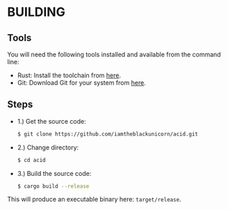# BUILDING

## Tools

You will need the following tools installed and available from the command line:

- Rust: Install the toolchain from [here](https://www.rust-lang.org/).
- Git: Download Git for your system from [here](https://git-scm.com/).

## Steps

- 1.) Get the source code:

  ```bash
  $ git clone https://github.com/iamtheblackunicorn/acid.git
  ```

- 2.) Change directory:

  ```bash
  $ cd acid
  ```

- 3.) Build the source code:

  ```bash
  $ cargo build --release
  ```

This will produce an executable binary here: `target/release`.

